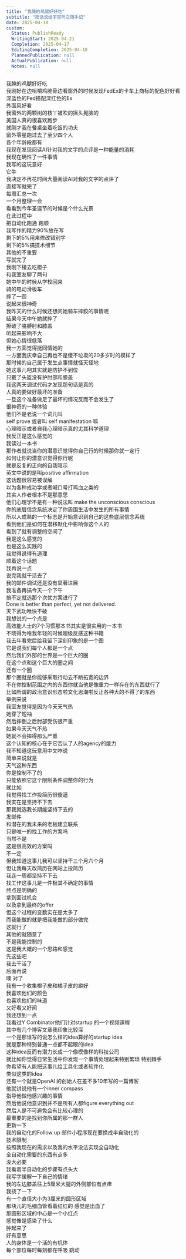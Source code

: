 ```yaml
---    
title: "我腌的鸡腿好好吃"    
subtitle: "把话说给宇宙听之随手记"    
date: 2025-04-18    
custom:    
  Status: PublishReady    
  WritingStart: 2025-04-21    
  Completion: 2025-04-17    
  EditingCompletion: 2025-04-18    
  PlannedPublication: null    
  ActualPublication: null    
  Notes: null    
---        
```

我腌的鸡腿好好吃        
我刚好在边咀嚼鸡脆骨边看窗外的时候发现FedEx的卡车上商标的配色好好看      
深蓝色的Fed搭配深红色的Ex        
外面风好看      
我窗外的两颗树的枝丫被吹的摇头晃脑的        
美国人真的很喜欢跑步      
就刚才我在餐桌坐着吃饭的功夫      
窗外零星跑过去了至少四个人      
各个年龄段都有        
我现在发现阅读AI针对我的文字的点评是一种能量的消耗      
我现在确性了一件事情      
我写的这玩意好      
它牛      
我决定不再花时间大量阅读AI对我的文字的点评了      
直接写就完了        
每周汇总一次      
一个月整理一会      
看看到今年圣诞节的时候是个什么光景      
在此过程中      
把自动化跑通 跑顺      
我写作的精力90%放在写      
剩下的5%用来修改错别字      
剩下的5%搞技术细节      
其他的不重要      
写就完了        
我刚下楼去吃橙子      
和我室友聊了两句      
她中午的时候从学校回来      
骑的电动滑板车      
摔了一跤      
说起来很神奇      
我昨天的什么时候还想问她骑车摔跤的事情呢      
结果今天中午她就摔了        
擦破了胳膊肘和膝盖      
听起来影响不大      
但她心情很低落      
我一方面觉得挺同情她的      
一方面我庆幸自己再也不是傻不垃圾的20多岁时的模样了      
那时候的自己属于发生点事情就怪天怪地      
她这事儿吧其实就是防护不到位      
只戴了头盔没有护肘部和膝盖        
我这两天调试代码才发现那句话是真的      
人真的要做好最坏的准备      
一旦这个准备做足了最坏的情况反而不会发生了      
很神奇的一种体验        
他们不是老说一个词儿叫      
self prove 或者叫 self manifestation 嘛      
心理暗示或者自我心理暗示真的尤其科学道理      
我反正是这么感觉的         
我读过一本书      
那作者就说当你的潜意识觉得你自己行的时候那你就一定行      
如何让你的潜意识觉得你行呢      
就是反复的正向的自我暗示      
英文中说的是叫positive affirmation      
这话题很容易被误解      
以为各种成功学或者喊口号打鸡血之类的      
其实人作者根本不是那意思        
他们心理学不是有一种说法叫 make the unconscious conscious      
你的底层信念系统决定了你周围生活中发生的所有事情      
所以人成熟的一个标志是开始意识到自己的这些底层信念系统      
看到他们是如何在潜移默化中影响你这个人的      
看到了就有调整的空间了      
我是这么感觉的      
也是这么实践的      
我觉得说得有道理        
顺着这个话题      
我再说一点      
说完我就干活去了      
我的邮件调试还是没有显著进展      
我准备再搞今天一个下午      
搞不定就选那个次优方案进行了      
Done is better than perfect, yet not delivered.      
天下武功唯快不破        
我想说的一个点是      
高效能人士的7个习惯那本书其实是很实用的一本书      
不晓得为啥我年轻的时候超级反感这种书籍      
我去年看完后给我留下深刻印象的是一个图      
它是说我们每个人都是一个点      
然后我们外部的世界是一个巨大的圈      
在这个点和这个巨大的圈之间      
还有一个圈      
那个圈就是你能够采取行动去不断拓宽的边界      
不在你控制范围之内的东西你就当他是像重力一样存在的东西就行了      
比如所谓的政治意识形态啦文化思潮啦反正各种大的不得了的东西      
举例来说      
我室友觉得是因为今天天气热      
她穿了短袖      
然后摔倒之后肘部受伤很严重      
如果今天天气不热      
她就不会摔得那么严重      
这个认知的核心在于它否认了人的agency的能力      
我不知道这玩意用中文咋说      
简单来说就是      
天气这种东西      
你是控制不了的      
只能依照它这个限制条件调整你的行为        
就比如      
我觉得找工作投简历很傻逼      
我实在是坚持不下去      
那我就选我长期能坚持下去的      
发邮件      
和潜在的我未来的老板建立联系      
只是唯一的找工作的方案吗      
当然不是      
这是很高效的方案吗      
不一定      
但我知道这事儿我可以坚持干三个月六个月      
但让我每天改简历在网站上投简历      
我连一周都坚持不下去      
找工作这事儿是一件极其不确定的事情      
终点是明确的      
拿到面试机会      
以及拿到最终的offer      
但这个过程的变数实在是太多了      
而我能做的就是把我能做的部分做完      
这就行了      
其他的就随意了      
不是我能控制的        
这是我大概的一个思路和感觉      
先这些吧      
我去干活了      
后面再说        
噢 对了      
我有一个收集橙子皮和橘子皮的癖好      
我喜欢他们的颜色      
也喜欢他们的味道      
又好看又好闻        
我还想到一点      
我看过Y Combinator他们针对startup 的一个视频课程      
其中有几个博客文章我印象比较深      
一个是那谁写的说怎么样的idea算好的startup idea      
就是那种特别普通一点都不起眼的idea      
这种idea反而有潜力长成一个像模像样的科技公司      
就比如你觉得日常生活中你发现一个事情处理起来特别繁琐 特别棘手      
你希望有人能把这事儿给工具化或者软件化      
类似这类的idea      
还有一个就是OpenAI 的创始人在差不多10年写的一篇博客      
他就讲说他有一个inner compass      
指导他做他感兴趣的事情      
然后他说他意识到并不是所有人都figure everything out      
然后人是不可避免会有比较心理的      
最重要的是找到你所属的那一群人        
更新一下      
我的自动化的Follow up 邮件小程序现在要换成半自动化的      
技术限制      
按照我现在的需求以及我的水平没法实现全自动化      
全自动化需要的东西有点多      
没大必要      
我看着半自动化的步骤有点头大      
我写字缓解一下自己的情绪        
我的左边膝盖往上5厘米大腿的外侧部位有点痒      
我挠了一下      
有一个直径大小为3厘米的圆形区域      
那块儿的毛细血管看着红红的 感觉是出血了      
那圆形区域的中心是一个小红点      
感觉像是感染了什么      
肿起来了      
好有意思      
人的身体是一个活的有机体      
每个部位每时每刻都在呼吸 跳动         
    